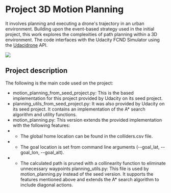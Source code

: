 # Project 3D Motion Planning

It involves planning and executing a drone's trajectory in an urban environment. Building upon the event-based strategy used in the initial project, this work explores the complexities of path planning within a 3D environment. The code interfaces with the Udacity FCND Simulator using the [Udacidrone](https://udacity.github.io/udacidrone/) API.

![](https://github.com/1Px-Vision/UAV-Control-Physics-Informed-Machine-Learning/blob/main/Project_3D_Motion_Planning/drone_flying.gif)

## Project description
The following is the main code used on the project:

* motion_planning_from_seed_project.py: This is the based implementation for this project provided by Udacity on its seed project.
* planning_utils_from_seed_project.py: It was also provided by Udacity on its seed project. It contains an implementation of the A* search algorithm and utility functions.
* motion_planning.py: This version extends the provided implementation with the following features:
 * * The global home location can be found in the colliders.csv file.
 * * The goal location is set from command line arguments (--goal_lat, --goal_lon, --goal_alt).
 * * The calculated path is pruned with a collinearity function to eliminate unnecessary waypoints planning_utils.py: This file is used by motion_planning.py instead of the seed version. It supports the features 
 mentioned above and extends the A* search algorithm to include diagonal actions.


